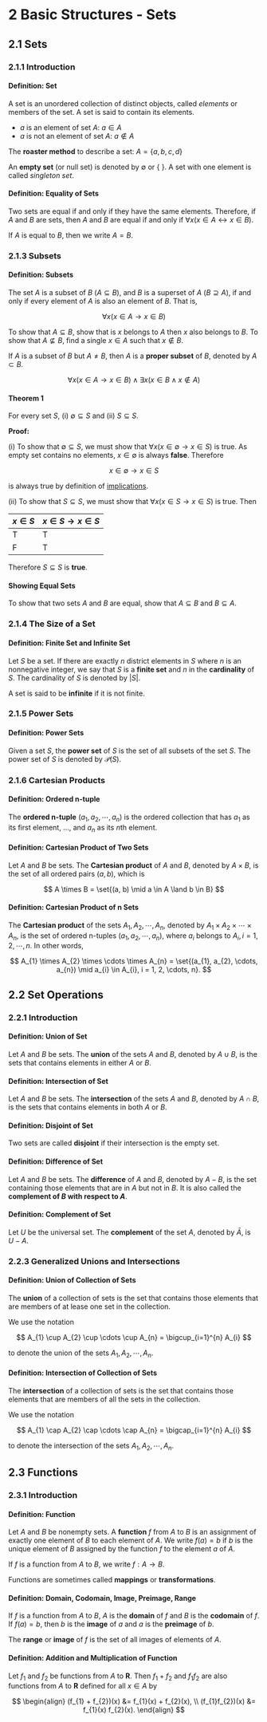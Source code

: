 # 2 Basic Structures - Sets

## 2.1 Sets

### 2.1.1 Introduction

#### Definition: Set

A set is an unordered collection of distinct objects, called *elements* or members of the set. A set is said to contain its elements.

- $a$ is an element of set $A$: $a \in A$
- $a$ is not an element of set $A$: $a \notin A$

The **roaster method** to describe a set: $A = \{a,b,c,d\}$

An **empty set** (or null set) is denoted by $\emptyset$ or $\{ \ \}$. A set with one element is called _singleton set_.

#### Definition: Equality of Sets

Two sets are equal if and only if they have the same elements. Therefore, if $A$ and $B$ are sets, then $A$ and $B$ are equal if and only if $\forall x (x \in A \leftrightarrow x \in B)$.

If $A$ is equal to $B$, then we write $A = B$.

### 2.1.3 Subsets

#### Definition: Subsets

The set $A$ is a subset of $B$ ($A \subseteq B$), and $B$ is a superset of $A$ ($B \supseteq A$), if and only if every element of $A$ is also an element of $B$. That is,

$$
\forall x (x \in A \to x \in B)
$$

To show that $A \subseteq B$, show that is $x$ belongs to $A$ then $x$ also belongs to $B$. To show that $A \nsubseteq B$, find a single $x \in A$ such that $x \notin B$.

If $A$ is a subset of $B$ but $A \ne B$, then $A$ is a **proper subset** of $B$, denoted by $A \subset B$.

$$
\forall x (x \in A \to x \in B) \land \exists x (x \in B \land x \notin A)
$$

#### Theorem 1

For every set $S$, $\text{(i)} \ \emptyset \subseteq S$ and $\text{(ii)} \ S \subseteq S$.

**Proof:**

$\text{(i)}$ To show that $\emptyset \subseteq S$, we must show that $\forall x (x \in \emptyset \to x \in S)$ is true. As empty set contains no elements, $x \in \emptyset$ is always **false**. Therefore

$$
x \in \emptyset \to x \in S
$$

is always true by definition of [implications](1%20The%20Foundations%20-%20Logic%20and%20Proofs.md#Definition%205%20-%20Implication).

$\text{(ii)}$ To show that $S \subseteq S$, we must show that $\forall x (x \in S \to x \in S)$ is true. Then

| $x \in S$ | $x \in S \to x \in S$ |
| --------- | --------------------- |
| T         | T                     |
| F         | T                     |

Therefore $S \subseteq S$ is **true**.

#### Showing Equal Sets

To show that two sets $A$ and $B$ are equal, show that $A \subseteq B$ and $B \subseteq A$.

### 2.1.4 The Size of a Set

#### Definition: Finite Set and Infinite Set

Let $S$ be a set. If there are exactly $n$ district elements in $S$ where $n$ is an nonnegative integer, we say that $S$ is a **finite set** and $n$ in the **cardinality** of $S$. The cardinality of $S$ is denoted by $|S|$.

A set is said to be **infinite** if it is not finite.

### 2.1.5 Power Sets

#### Definition: Power Sets

Given a set $S$, the **power set** of $S$ is the set of all subsets of the set $S$. The power set of $S$ is denoted by $\mathcal{P}(S)$.

### 2.1.6 Cartesian Products

#### Definition: Ordered n-tuple

The **ordered n-tuple** $(a_{1}, a_{2}, \cdots, a_{n})$ is the ordered collection that has $a_{1}$ as its first element, ..., and $a_{n}$ as its $n$th element.

#### Definition: Cartesian Product of Two Sets

Let $A$ and $B$ be sets. The **Cartesian product** of $A$ and $B$, denoted by $A \times B$, is the set of all ordered pairs $(a,b)$, which is

$$
A \times B = \set{(a, b) \mid a \in A \land b \in B}
$$

#### Definition: Cartesian Product of n Sets

The **Cartesian product** of the sets $A_{1}, A_{2}, \cdots, A_{n}$, denoted by $A_{1} \times A_{2} \times \cdots \times A_{n}$, is the set of ordered n-tuples $(a_{1}, a_{2}, \cdots, a_{n})$, where $a_{i}$ belongs to $A_{i}, i = 1, 2, \cdots, n$. In other words,

$$
A_{1} \times A_{2} \times \cdots \times A_{n} =
\set{(a_{1}, a_{2}, \cdots, a_{n}) \mid a_{i} \in A_{i}, i = 1, 2, \cdots, n}.
$$

## 2.2 Set Operations

### 2.2.1 Introduction

#### Definition: Union of Set

Let $A$ and $B$ be sets. The **union** of the sets $A$ and $B$, denoted by $A \cup B$, is the sets that contains elements in either $A$ or $B$.

#### Definition: Intersection of Set

Let $A$ and $B$ be sets. The **intersection** of the sets $A$ and $B$, denoted by $A \cap B$, is the sets that contains elements in both $A$ or $B$.

#### Definition: Disjoint of Set

Two sets are called **disjoint** if their intersection is the empty set.

#### Definition: Difference of Set

Let $A$ and $B$ be sets. The **difference** of $A$ and $B$, denoted by $A - B$, is the set containing those elements that are in $A$ but not in $B$. It is also called the **complement of $B$ with respect to $A$**.

#### Definition: Complement of Set

Let $U$ be the universal set. The **complement** of the set $A$, denoted by $\bar{A}$, is $U - A$.

### 2.2.3 Generalized Unions and Intersections

#### Definition: Union of Collection of Sets

The **union** of a collection of sets is the set that contains those elements that are members of at lease one set in the collection.

We use the notation

$$
A_{1} \cup A_{2} \cup \cdots \cup A_{n} = \bigcup_{i=1}^{n} A_{i}
$$

to denote the union of the sets $A_{1}, A_{2}, \cdots, A_{n}$.

#### Definition: Intersection of Collection of Sets

The **intersection** of a collection of sets is the set that contains those elements that are members of all the sets in the collection.

We use the notation

$$
A_{1} \cap A_{2} \cap \cdots \cap A_{n} = \bigcap_{i=1}^{n} A_{i}
$$

to denote the intersection of the sets $A_{1}, A_{2}, \cdots, A_{n}$.

## 2.3 Functions

### 2.3.1 Introduction

#### Definition: Function

Let $A$ and $B$ be nonempty sets. A **function** $f$ from $A$ to $B$ is an assignment of exactly one element of $B$ to each element of $A$. We write $f(a) = b$ if $b$ is the unique element of $B$ assigned by the function $f$ to the element $a$ of $A$.

If $f$ is a function from $A$ to $B$, we write $f: A \to B$.

Functions are sometimes called **mappings** or **transformations**.

#### Definition: Domain, Codomain, Image, Preimage, Range

If $f$ is a function from $A$ to $B$, $A$ is the **domain** of $f$ and $B$ is the **codomain** of $f$. If $f(a) = b$, then $b$ is the **image** of $a$ and $a$ is the **preimage** of $b$.

The **range** or **image** of $f$ is the set of all images of elements of $A$.

#### Definition: Addition and Multiplication of Function

Let $f_{1}$ and $f_{2}$ be functions from $A$ to $\mathbf{R}$. Then $f_{1} + f_{2}$ and $f_{1}f_{2}$ are also functions from $A$ to $\mathbf{R}$ defined for all $x \in A$ by

$$
\begin{align}
(f_{1} + f_{2})(x) &= f_{1}(x) + f_{2}(x), \\
(f_{1}f_{2})(x) &= f_{1}(x) f_{2}(x).
\end{align}
$$


